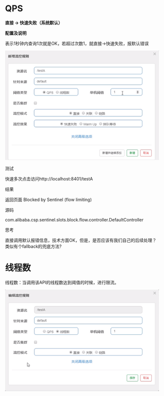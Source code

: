 # QPS

**直接 -> 快速失败（系统默认）**

**配置及说明**

表示1秒钟内查询1次就是OK，若超过次数1，就直接->快速失败，报默认错误

![img](Sentinel流控之直接失败.assets/56642cc2b7dd5b0d1252235c84f69173.png)

测试

快速多次点击访问http://localhost:8401/testA

结果

返回页面 Blocked by Sentinel (flow limiting)

源码

com.alibaba.csp.sentinel.slots.block.flow.controller.DefaultController

思考

直接调用默认报错信息，技术方面OK，但是，是否应该有我们自己的后续处理？类似有个fallback的兜底方法?

# 线程数

线程数：当调用该API的线程数达到阈值的时候，进行限流。

![img](Sentinel流控之直接失败.assets/65af4de19564cceebe7cd67589babd69.png)

